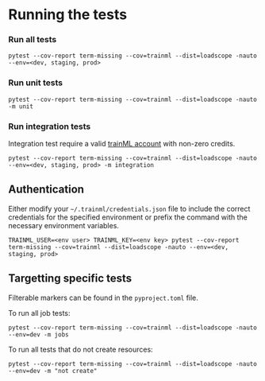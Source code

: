 # Running the tests

### Run all tests

```
pytest --cov-report term-missing --cov=trainml --dist=loadscope -nauto --env=<dev, staging, prod>
```

### Run unit tests

```
pytest --cov-report term-missing --cov=trainml --dist=loadscope -nauto -m unit
```

### Run integration tests

Integration test require a valid [trainML account](https://app.trainml.ai) with non-zero credits.

```
pytest --cov-report term-missing --cov=trainml --dist=loadscope -nauto --env=<dev, staging, prod> -m integration
```

## Authentication

Either modify your `~/.trainml/credentials.json` file to include the correct credentials for the specified environment or prefix the command with the necessary environment variables.

```
TRAINML_USER=<env user> TRAINML_KEY=<env key> pytest --cov-report term-missing --cov=trainml --dist=loadscope -nauto --env=<dev, staging, prod>
```

## Targetting specific tests

Filterable markers can be found in the `pyproject.toml` file.

To run all job tests:

```
pytest --cov-report term-missing --cov=trainml --dist=loadscope -nauto --env=dev -m jobs
```

To run all tests that do not create resources:

```
pytest --cov-report term-missing --cov=trainml --dist=loadscope -nauto --env=dev -m "not create"
```
